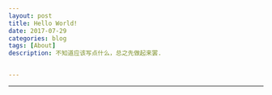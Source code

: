 ```yaml
---
layout: post
title: Hello World!
date: 2017-07-29
categories: blog
tags: [About]
description: 不知道应该写点什么，总之先做起来罢.


---
```




----








